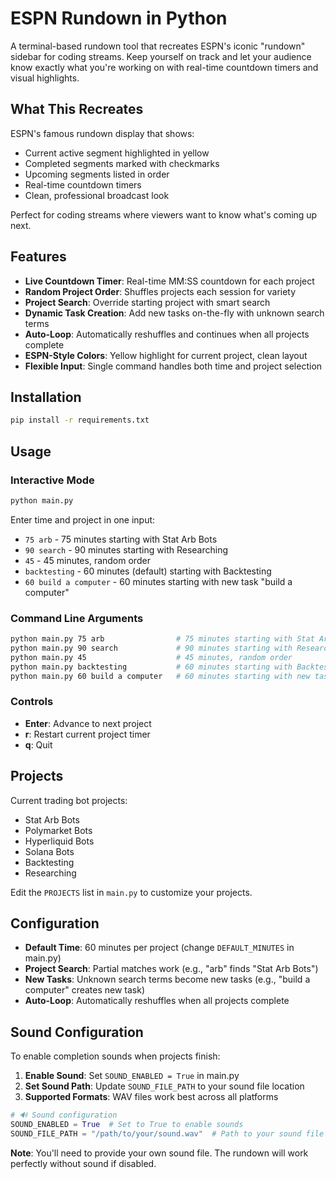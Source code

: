 # ESPN Rundown in Python

A terminal-based rundown tool that recreates ESPN's iconic "rundown" sidebar for coding streams. Keep yourself on track and let your audience know exactly what you're working on with real-time countdown timers and visual highlights.

## What This Recreates

ESPN's famous rundown display that shows:
- Current active segment highlighted in yellow
- Completed segments marked with checkmarks
- Upcoming segments listed in order
- Real-time countdown timers
- Clean, professional broadcast look

Perfect for coding streams where viewers want to know what's coming up next.

## Features

- **Live Countdown Timer**: Real-time MM:SS countdown for each project
- **Random Project Order**: Shuffles projects each session for variety
- **Project Search**: Override starting project with smart search
- **Dynamic Task Creation**: Add new tasks on-the-fly with unknown search terms
- **Auto-Loop**: Automatically reshuffles and continues when all projects complete
- **ESPN-Style Colors**: Yellow highlight for current project, clean layout
- **Flexible Input**: Single command handles both time and project selection

## Installation

```bash
pip install -r requirements.txt
```

## Usage

### Interactive Mode
```bash
python main.py
```
Enter time and project in one input:
- `75 arb` - 75 minutes starting with Stat Arb Bots
- `90 search` - 90 minutes starting with Researching  
- `45` - 45 minutes, random order
- `backtesting` - 60 minutes (default) starting with Backtesting
- `60 build a computer` - 60 minutes starting with new task "build a computer"

### Command Line Arguments
```bash
python main.py 75 arb                # 75 minutes starting with Stat Arb
python main.py 90 search             # 90 minutes starting with Researching
python main.py 45                    # 45 minutes, random order
python main.py backtesting           # 60 minutes starting with Backtesting
python main.py 60 build a computer   # 60 minutes starting with new task
```

### Controls
- **Enter**: Advance to next project
- **r**: Restart current project timer
- **q**: Quit

## Projects

Current trading bot projects:
- Stat Arb Bots
- Polymarket Bots
- Hyperliquid Bots
- Solana Bots
- Backtesting
- Researching

Edit the `PROJECTS` list in `main.py` to customize your projects.

## Configuration

- **Default Time**: 60 minutes per project (change `DEFAULT_MINUTES` in main.py)
- **Project Search**: Partial matches work (e.g., "arb" finds "Stat Arb Bots")
- **New Tasks**: Unknown search terms become new tasks (e.g., "build a computer" creates new task)
- **Auto-Loop**: Automatically reshuffles when all projects complete

## Sound Configuration

To enable completion sounds when projects finish:

1. **Enable Sound**: Set `SOUND_ENABLED = True` in main.py
2. **Set Sound Path**: Update `SOUND_FILE_PATH` to your sound file location
3. **Supported Formats**: WAV files work best across all platforms

```python
# 🔊 Sound configuration
SOUND_ENABLED = True  # Set to True to enable sounds
SOUND_FILE_PATH = "/path/to/your/sound.wav"  # Path to your sound file
```

**Note**: You'll need to provide your own sound file. The rundown will work perfectly without sound if disabled.